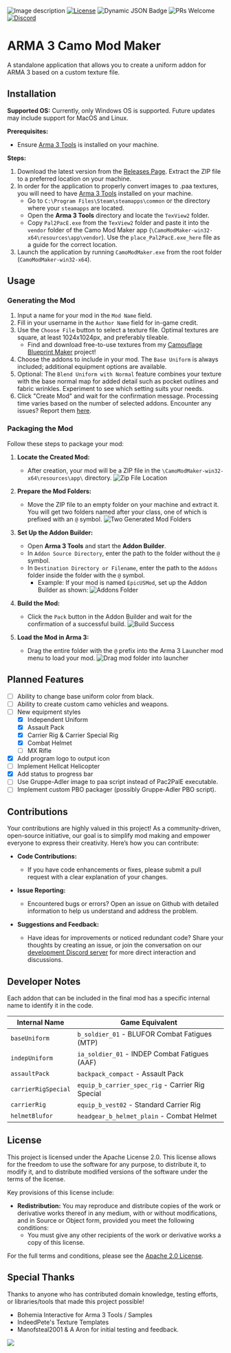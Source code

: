 ![Image description](https://i.imgur.com/Mv6sMr3.png)
[![License](https://img.shields.io/badge/License-Apache_2.0-blue.svg)](https://opensource.org/licenses/Apache-2.0)
![Dynamic JSON Badge](https://img.shields.io/badge/dynamic/json?url=https%3A%2F%2Fraw.githubusercontent.com%2Fbijx%2FARMA-3-Camo-Mod-Maker%2Fmaster%2Fpackage.json%3Ftoken%3DGHSAT0AAAAAACJNQ37N5WGYEWKQL4JVNHUKZL2VZGA&query=%24.version&label=version&color=green)
![PRs Welcome](https://img.shields.io/badge/PRs-welcome-brightgreen.svg)
[![Discord](https://img.shields.io/discord/1027470084278603797?label=Discord&color=7289da)](https://discord.gg/zVQVKJM4dk)


# ARMA 3 Camo Mod Maker

A standalone application that allows you to create a uniform addon for ARMA 3 based on a custom texture file.

## Installation

**Supported OS:** Currently, only Windows OS is supported. Future updates may include support for MacOS and Linux.

**Prerequisites:** 
- Ensure [Arma 3 Tools](https://store.steampowered.com/app/233800/Arma_3_Tools/) is installed on your machine.

**Steps:**
1. Download the latest version from the [Releases Page](https://github.com/bijx/ARMA-3-Camo-Mod-Maker/releases). Extract the ZIP file to a preferred location on your machine.
1. In order for the application to properly convert images to .paa textures, you will need to have [Arma 3 Tools](https://store.steampowered.com/app/233800/Arma_3_Tools/) installed on your machine.
   - Go to `C:\Program Files\Steam\steamapps\common` or the directory where your `steamapps` are located.
   - Open the **Arma 3 Tools** directory and locate the `TexView2` folder.
   - Copy `Pal2PacE.exe` from the `TexView2` folder and paste it into the `vendor` folder of the Camo Mod Maker app (`\CamoModMaker-win32-x64\resources\app\vendor`). Use the `place_Pal2PacE.exe_here` file as a guide for the correct location.
1. Launch the application by running `CamoModMaker.exe` from the root folder (`CamoModMaker-win32-x64`).

## Usage

### Generating the Mod
1. Input a name for your mod in the `Mod Name` field.
1. Fill in your username in the `Author Name` field for in-game credit.
1. Use the `Choose File` button to select a texture file. Optimal textures are square, at least 1024x1024px, and preferably tileable.
   - Find and download free-to-use textures from my [Camouflage Blueprint Maker](https://bijx.github.io/Camouflage-Blueprint-Generator/) project!
1. Choose the addons to include in your mod. The `Base Uniform` is always included; additional equipment options are available.
1. Optional: The `Blend Uniform with Normal` feature combines your texture with the base normal map for added detail such as pocket outlines and fabric wrinkles. Experiment to see which setting suits your needs.
1. Click "Create Mod" and wait for the confirmation message. Processing time varies based on the number of selected addons. Encounter any issues? Report them [here](https://github.com/bijx/ARMA-3-Camo-Mod-Maker/issues).

### Packaging the Mod

Follow these steps to package your mod:

1. **Locate the Created Mod:**
   - After creation, your mod will be a ZIP file in the `\CamoModMaker-win32-x64\resources\app\` directory.
     ![Zip File Location](https://imgur.com/jAKjbes.png)

2. **Prepare the Mod Folders:**
   - Move the ZIP file to an empty folder on your machine and extract it. You will get two folders named after your class, one of which is prefixed with an `@` symbol.
     ![Two Generated Mod Folders](https://imgur.com/mWDqHku.png)

3. **Set Up the Addon Builder:**
   - Open **Arma 3 Tools** and start the **Addon Builder**.
   - In `Addon Source Directory`, enter the path to the folder without the `@` symbol.
   - In `Destination Directory or Filename`, enter the path to the `Addons` folder inside the folder with the `@` symbol.
     - Example: If your mod is named `EpicUSMod`, set up the Addon Builder as shown:
       ![Addons Folder](https://imgur.com/0BgDWDF.png)

4. **Build the Mod:**
   - Click the `Pack` button in the Addon Builder and wait for the confirmation of a successful build.
     ![Build Success](https://imgur.com/7G3QUIy.png)

5. **Load the Mod in Arma 3:**
   - Drag the entire folder with the `@` prefix into the Arma 3 Launcher mod menu to load your mod.
     ![Drag mod folder into launcher](https://imgur.com/E7Syx0J.png)


## Planned Features
- [ ] Ability to change base uniform color from black.
- [ ] Ability to create custom camo vehicles and weapons.
- [ ] New equipment styles
  - [x] Independent Uniform
  - [x] Assault Pack
  - [x] Carrier Rig & Carrier Special Rig
  - [x] Combat Helmet
  - [ ] MX Rifle
- [x] Add program logo to output icon
- [ ] Implement Hellcat Helicopter
- [x] Add status to progress bar
- [ ] Use Gruppe-Adler image to paa script instead of Pac2PalE executable.
- [ ] Implement custom PBO packager (possibly Gruppe-Adler PBO script).

## Contributions

Your contributions are highly valued in this project! As a community-driven, open-source initiative, our goal is to simplify mod making and empower everyone to express their creativity. Here’s how you can contribute:

- **Code Contributions:** 
  - If you have code enhancements or fixes, please submit a pull request with a clear explanation of your changes.

- **Issue Reporting:**
  - Encountered bugs or errors? Open an issue on Github with detailed information to help us understand and address the problem.

- **Suggestions and Feedback:**
  - Have ideas for improvements or noticed redundant code? Share your thoughts by creating an issue, or join the conversation on our [development Discord server](https://discord.gg/zVQVKJM4dk) for more direct interaction and discussions.

## Developer Notes
Each addon that can be included in the final mod has a specific internal name to identify it in the code.

| Internal Name   | Game Equivalent                                   |
|-----------------|---------------------------------------------------|
| `baseUniform`   | `b_soldier_01` - BLUFOR Combat Fatigues (MTP)      |
| `indepUniform`  | `ia_soldier_01` - INDEP Combat Fatigues (AAF)       |
| `assaultPack`   | `backpack_compact` - Assault Pack | 
| `carrierRigSpecial` | `equip_b_carrier_spec_rig` - Carrier Rig Special |
| `carrierRig` | `equip_b_vest02` - Standard Carrier Rig |
| `helmetBlufor` | `headgear_b_helmet_plain` - Combat Helmet |

## License

This project is licensed under the Apache License 2.0. This license allows for the freedom to use the software for any purpose, to distribute it, to modify it, and to distribute modified versions of the software under the terms of the license.

Key provisions of this license include:

- **Redistribution:** You may reproduce and distribute copies of the work or derivative works thereof in any medium, with or without modifications, and in Source or Object form, provided you meet the following conditions:
  - You must give any other recipients of the work or derivative works a copy of this license.

For the full terms and conditions, please see the [Apache 2.0 License](https://www.apache.org/licenses/LICENSE-2.0).


## Special Thanks
Thanks to anyone who has contributed domain knowledge, testing efforts, or libraries/tools that made this project possible!
- Bohemia Interactive for Arma 3 Tools / Samples
- IndeedPete's Texture Templates
- Manofsteal2001 & A Aron for initial testing and feedback.

![](https://imgur.com/G2d2oFp.png)
